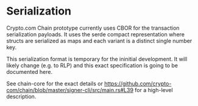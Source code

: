 # Serialization

Crypto.com Chain prototype currently uses CBOR for the transaction serialization payloads. It uses the serde compact representation where structs are serialized as maps and each variant is a distinct single number key.

This serialization format is temporary for the ininitial development.
It will likely change (e.g. to RLP) and this exact specification is going to be documented here.

See chain-core for the exact details or https://github.com/crypto-com/chain/blob/master/signer-cli/src/main.rs#L39 for a high-level description.
